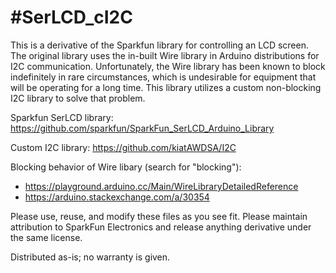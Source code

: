 #SerLCD_cI2C
===========================================================
This is a derivative of the Sparkfun library for controlling an LCD screen. The original library uses the in-built Wire library in Arduino distributions for I2C communication. Unfortunately, the Wire library has been known to block indefinitely in rare circumstances, which is undesirable for equipment that will be operating for a long time. This library utilizes a custom non-blocking I2C library to solve that problem.

Sparkfun SerLCD library: https://github.com/sparkfun/SparkFun_SerLCD_Arduino_Library

Custom I2C library: https://github.com/kiatAWDSA/I2C

Blocking behavior of Wire libary (search for "blocking"):
 - https://playground.arduino.cc/Main/WireLibraryDetailedReference
 - https://arduino.stackexchange.com/a/30354

Please use, reuse, and modify these files as you see fit. Please maintain attribution to SparkFun Electronics and release anything derivative under the same license.

Distributed as-is; no warranty is given.
